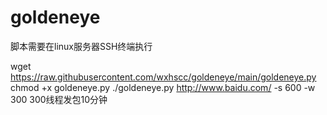 # goldeneye
脚本需要在linux服务器SSH终端执行

wget https://raw.githubusercontent.com/wxhscc/goldeneye/main/goldeneye.py
chmod +x goldeneye.py
./goldeneye.py http://www.baidu.com/ -s 600 -w 300
300线程发包10分钟
